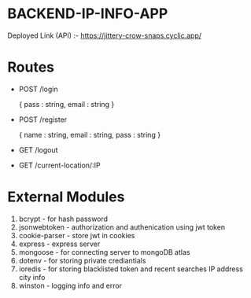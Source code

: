 # BACKEND-IP-INFO-APP


Deployed Link (API) :-  https://jittery-crow-snaps.cyclic.app/


# Routes

* POST   /login

  {
    pass : string,
    email : string
  }


* POST   /register
  
  {
    name : string,
    email : string,
    pass : string
  }


* GET   /logout



* GET   /current-location/:IP






# External Modules

1. bcrypt - for hash password
2. jsonwebtoken - authorization and authenication using jwt token
3. cookie-parser - store jwt in cookies
4. express - express server
5. mongoose - for connecting server to mongoDB atlas
6. dotenv - for storing private crediantials
7. ioredis - for storing blacklisted token and recent searches IP address city info
8. winston - logging info and error


